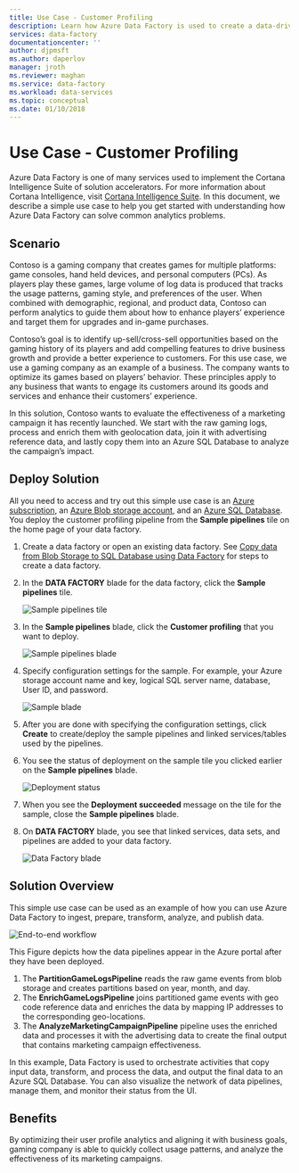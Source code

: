 ```yaml
---
title: Use Case - Customer Profiling
description: Learn how Azure Data Factory is used to create a data-driven workflow (pipeline) to profile gaming customers.
services: data-factory
documentationcenter: ''
author: djpmsft
ms.author: daperlov
manager: jroth
ms.reviewer: maghan
ms.service: data-factory
ms.workload: data-services
ms.topic: conceptual
ms.date: 01/10/2018
---
```


# Use Case - Customer Profiling
Azure Data Factory is one of many services used to implement the Cortana Intelligence Suite of solution accelerators.  For more information about Cortana Intelligence, visit [Cortana Intelligence Suite](https://www.microsoft.com/cortanaanalytics). In this document, we describe a simple use case to help you get started with understanding how Azure Data Factory can solve common analytics problems.

## Scenario
Contoso is a gaming company that creates games for multiple platforms: game consoles, hand held devices, and personal computers (PCs). As players play these games, large volume of log data is produced that tracks the usage patterns, gaming style, and preferences of the user.  When combined with demographic, regional, and product data, Contoso can perform analytics to guide them about how to enhance players’ experience and target them for upgrades and in-game purchases. 

Contoso’s goal is to identify up-sell/cross-sell opportunities based on the gaming history of its players and add compelling features to drive business growth and provide a better experience to customers. For this use case, we use a gaming company as an example of a business. The company wants to optimize its games based on players’ behavior. These principles apply to any business that wants to engage its customers around its goods and services and enhance their customers’ experience.

In this solution, Contoso wants to evaluate the effectiveness of a marketing campaign it has recently launched. We start with the raw gaming logs, process and enrich them with geolocation data, join it with advertising reference data, and lastly copy them into an Azure SQL Database to analyze the campaign’s impact.

## Deploy Solution
All you need to access and try out this simple use case is an [Azure subscription](https://azure.microsoft.com/pricing/free-trial/), an [Azure Blob storage account](../../storage/common/storage-account-create.md), and an [Azure SQL Database](../../azure-sql/database/single-database-create-quickstart.md). You deploy the customer profiling pipeline from the **Sample pipelines** tile on the home page of your data factory.

1. Create a data factory or open an existing data factory. See [Copy data from Blob Storage to SQL Database using Data Factory](data-factory-copy-data-from-azure-blob-storage-to-sql-database.md) for steps to create a data factory.
2. In the **DATA FACTORY** blade for the data factory, click the **Sample pipelines** tile.

    ![Sample pipelines tile](./media/data-factory-samples/SamplePipelinesTile.png)
3. In the **Sample pipelines** blade, click the **Customer profiling** that you want to deploy.

    ![Sample pipelines blade](./media/data-factory-samples/SampleTile.png)
4. Specify configuration settings for the sample. For example, your Azure storage account name and key, logical SQL server name, database, User ID, and password.

    ![Sample blade](./media/data-factory-samples/SampleBlade.png)
5. After you are done with specifying the configuration settings, click **Create** to create/deploy the sample pipelines and linked services/tables used by the pipelines.
6. You see the status of deployment on the sample tile you clicked earlier on the **Sample pipelines** blade.

    ![Deployment status](./media/data-factory-samples/DeploymentStatus.png)
7. When you see the **Deployment succeeded** message on the tile for the sample, close the **Sample pipelines** blade.  
8. On **DATA FACTORY** blade, you see that linked services, data sets, and pipelines are added to your data factory.  

    ![Data Factory blade](./media/data-factory-samples/DataFactoryBladeAfter.png)

## Solution Overview
This simple use case can be used as an example of how you can use Azure Data Factory to ingest, prepare, transform, analyze, and publish data.

![End-to-end workflow](./media/data-factory-customer-profiling-usecase/EndToEndWorkflow.png)

This Figure depicts how the data pipelines appear in the Azure portal after they have been deployed.

1. The **PartitionGameLogsPipeline** reads the raw game events from blob storage and creates partitions based on year, month, and day.
2. The **EnrichGameLogsPipeline** joins partitioned game events with geo code reference data and enriches the data by mapping IP addresses to the corresponding geo-locations.
3. The **AnalyzeMarketingCampaignPipeline** pipeline uses the enriched data and processes it with the advertising data to create the final output that contains marketing campaign effectiveness.

In this example, Data Factory is used to orchestrate activities that copy input data, transform, and process the data, and output the final data to an Azure SQL Database.  You can also visualize the network of data pipelines, manage them, and monitor their status from the UI.

## Benefits
By optimizing their user profile analytics and aligning it with business goals, gaming company is able to quickly collect usage patterns, and analyze the effectiveness of its marketing campaigns.